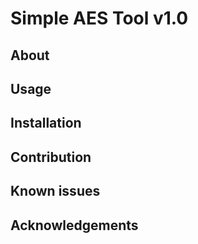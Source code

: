 # Simple AES Tool v1.0

## About

## Usage

## Installation

## Contribution

## Known issues

## Acknowledgements
